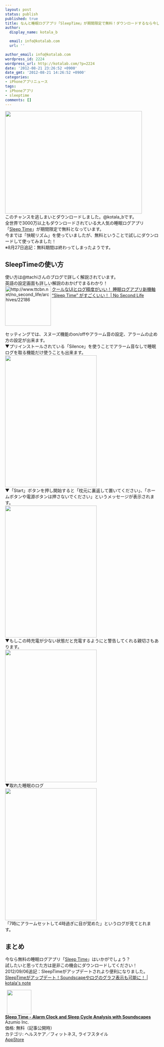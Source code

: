 ```yaml
---
layout: post
status: publish
published: true
title: なんと睡眠ログアプリ「SleepTime」が期間限定で無料！ダウンロードするなら今しかない！
author:
  display_name: kotala_b

  email: info@kotalab.com
  url: ''

author_email: info@kotalab.com
wordpress_id: 2224
wordpress_url: http://kotalab.com/?p=2224
date: '2012-08-21 23:26:52 +0900'
date_gmt: '2012-08-21 14:26:52 +0900'
categories:
- iPhoneアプリニュース
tags:
- iPhoneアプリ
- sleeptime
comments: []
---
```

<p><a href="http://kotalab.com/wp-content/uploads/sleeptime_120822.jpg" target="_blank"><img src="http://kotalab.com/wp-content/uploads/sleeptime_120822.jpg" alt="" title="sleeptime_120822" width="448" height="336" class="alignnone size-full wp-image-2241" /></a><br />
このチャンスを逃しまいとダウンロードしました。@kotala_bです。<br />
全世界で3000万以上もダウンロードされている大人気の睡眠ログアプリ「<a href="https://itunes.apple.com/jp/app/sleep-time-alarm-clock-sleep/id555564825?mt=8&uo=4&at=10l4yU" rel="nofollow" target="_blank">Sleep Time</a>」が期間限定で無料となっています。<br />
今までは「快眠リズム」を使っていましたが、無料ということで試しにダウンロードして使ってみました！<br />
※8月27日追記：無料期間は終わってしまったようです。<br />
<!--more--></p>
<h2>SleepTimeの使い方</h2>
<p>使い方は@ttachiさんのブログで詳しく解説されています。<br />
英語の設定画面も詳しい解説のおかげでまるわかり！<br />
<a href="http://www.ttcbn.net/no_second_life/archives/22186" target="_blank"><img src="http://capture.heartrails.com/150x130?http://www.ttcbn.net/no_second_life/archives/22186" alt="http://www.ttcbn.net/no_second_life/archives/22186" width="150" height="130" align="left" /></a><a href="http://www.ttcbn.net/no_second_life/archives/22186" target="_blank">クールなUIとログ精度がいい！ 睡眠ログアプリ新機軸 &ldquo;Sleep Time&rdquo; がすごくいい！ | No Second Life</a><br style="clear:both;" /><br />
セッティングでは、スヌーズ機能のon/offやアラーム音の設定、アラームの止め方の設定が出来ます。<br />
▼プリインストールされている「Silence」を使うことでアラーム音なしで睡眠ログを取る機能だけ使うことも出来ます。<br />
<a href="http://kotalab.com/wp-content/uploads/sleeptime_120822_01.png" target="_blank"><img src="http://kotalab.com/wp-content/uploads/sleeptime_120822_01.png" alt="" title="sleeptime_120822_01" width="300" height="432" class="alignnone size-full wp-image-2242" /></a><br />
▼「Start」ボタンを押し開始すると「枕元に裏返して置いてください」、「ホームボタンや電源ボタンは押さないでください」というメッセージが表示されます。<br />
<a href="http://kotalab.com/wp-content/uploads/sleeptime_120822_02.png"><img src="http://kotalab.com/wp-content/uploads/sleeptime_120822_02.png" alt="" title="sleeptime_120822_02" width="300" height="432" class="alignnone size-full wp-image-2243" /></a><br />
▼もしこの時充電が少ない状態だと充電するようにと警告してくれる親切さもあります。<br />
<a href="http://kotalab.com/wp-content/uploads/sleeptime_120822_03.png"><img src="http://kotalab.com/wp-content/uploads/sleeptime_120822_03.png" alt="" title="sleeptime_120822_03" width="300" height="434" class="alignnone size-full wp-image-2244" /></a><br />
▼取れた睡眠のログ<br />
<a href="http://kotalab.com/wp-content/uploads/sleeptime_120822_04.png" target="_blank"><img src="http://kotalab.com/wp-content/uploads/sleeptime_120822_04.png" alt="" title="sleeptime_120822_04" width="300" height="432" class="alignnone size-full wp-image-2240" /></a><br />
「7時にアラームセットして4時過ぎに目が覚めた」というログが見てとれます。</p>
<h2>まとめ</h2>
<p>今なら無料の睡眠ログアプリ「<a href="https://itunes.apple.com/jp/app/sleep-time-alarm-clock-sleep/id555564825?mt=8&uo=4&at=10l4yU" rel="nofollow" target="_blank">Sleep Time</a>」はいかがでしょう？<br />
試したいと思ってた方は是非この機会にダウンロードしてください！<br />
2012/09/06追記：SleepTimeがアップデートされより便利になりました。<br />
<a href="http://kotalab.com/sleeptime-updata" target="_blank">SleepTimeがアップデート！Soundscapeやログのグラフ表示も可能に！ | kotala's note</a><br style="clear:both;" /></p>
<div class="applink">
<div class="applinkimg"><a href="https://itunes.apple.com/jp/app/sleep-time-alarm-clock-sleep/id555564825?mt=8&uo=4&at=10l4yU" rel="nofollow" target="_blank"><img hspace="6" src="http://a3.phobos.apple.com/us/r30/Purple6/v4/5f/3e/c7/5f3ec744-41df-a932-77a6-4bcf6e620720/mzl.grwxulfx.png" width="80" /></a></div>
<div class="applinktext">
<div class="applinktitle"><strong><a href="https://itunes.apple.com/jp/app/sleep-time-alarm-clock-sleep/id555564825?mt=8&uo=4&at=10l4yU" rel="nofollow" target="_blank">Sleep Time -  Alarm Clock and Sleep Cycle Analysis with Soundscapes</a></strong></div>
<div class="applinkinfo">Azumio Inc.</div>
<div class="applinkinfo">価格: 無料（記事公開時）</div>
<div class="applinkinfo">カテゴリ: ヘルスケア／フィットネス, ライフスタイル</div>
</div>
<div class="clear"></div>
<div class="appstorelink"><a href="https://itunes.apple.com/jp/app/sleep-time-alarm-clock-sleep/id555564825?mt=8&uo=4&at=10l4yU" rel="nofollow" target="_blank">AppStore</a></div>
</div>
